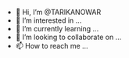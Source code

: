 - 👋 Hi, I’m @TARIKANOWAR
- 👀 I’m interested in ...
- 🌱 I’m currently learning ...
- 💞️ I’m looking to collaborate on ...
- 📫 How to reach me ...

<!---
TARIKANOWAR/TARIKANOWAR is a ✨ special ✨ repository because its `README.md` (this file) appears on your GitHub profile.
You can click the Preview link to take a look at your changes.
--->

